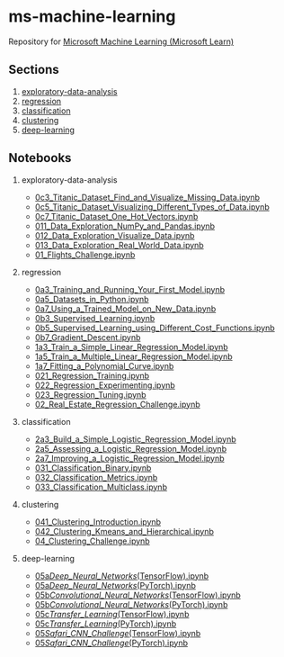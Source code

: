 # ms-machine-learning

Repository for [Microsoft Machine Learning (Microsoft Learn)](https://learn.microsoft.com/en-us/)

## Sections

1. [exploratory-data-analysis](https://github.com/iliyaML/ms-machine-learning/tree/main/exploratory-data-analysis)
2. [regression](https://github.com/iliyaML/ms-machine-learning/tree/main/regression)
3. [classification](https://github.com/iliyaML/ms-machine-learning/tree/main/classification)
4. [clustering](https://github.com/iliyaML/ms-machine-learning/tree/main/clustering)
5. [deep-learning](https://github.com/iliyaML/ms-machine-learning/tree/main/deep-learning)

## Notebooks

1. exploratory-data-analysis

   - [0c3_Titanic_Dataset_Find_and_Visualize_Missing_Data.ipynb](https://colab.research.google.com/github/iliyaML/ms-machine-learning/blob/main/exploratory-data-analysis/0c3_Titanic_Dataset_Find_and_Visualize_Missing_Data.ipynb)
   - [0c5_Titanic_Dataset_Visualizing_Different_Types_of_Data.ipynb](https://colab.research.google.com/github/iliyaML/ms-machine-learning/blob/main/exploratory-data-analysis/0c5_Titanic_Dataset_Visualizing_Different_Types_of_Data.ipynb)
   - [0c7_Titanic_Dataset_One_Hot_Vectors.ipynb](https://colab.research.google.com/github/iliyaML/ms-machine-learning/blob/main/exploratory-data-analysis/0c7_Titanic_Dataset_One_Hot_Vectors.ipynb)
   - [011_Data_Exploration_NumPy_and_Pandas.ipynb](https://colab.research.google.com/github/iliyaML/ms-machine-learning/blob/main/exploratory-data-analysis/011_Data_Exploration_NumPy_and_Pandas.ipynb)
   - [012_Data_Exploration_Visualize_Data.ipynb](https://colab.research.google.com/github/iliyaML/ms-machine-learning/blob/main/exploratory-data-analysis/012_Data_Exploration_Visualize_Data.ipynb)
   - [013_Data_Exploration_Real_World_Data.ipynb](https://colab.research.google.com/github/iliyaML/ms-machine-learning/blob/main/exploratory-data-analysis/013_Data_Exploration_Real_World_Data.ipynb)
   - [01_Flights_Challenge.ipynb](https://colab.research.google.com/github/iliyaML/ms-machine-learning/blob/main/exploratory-data-analysis/01_Flights_Challenge.ipynb)

2. regression

   - [0a3_Training_and_Running_Your_First_Model.ipynb](https://colab.research.google.com/github/iliyaML/ms-machine-learning/blob/main/regression/0a3_Training_and_Running_Your_First_Model.ipynb)
   - [0a5_Datasets_in_Python.ipynb](https://colab.research.google.com/github/iliyaML/ms-machine-learning/blob/main/regression/0a5_Datasets_in_Python.ipynb)
   - [0a7_Using_a_Trained_Model_on_New_Data.ipynb](https://colab.research.google.com/github/iliyaML/ms-machine-learning/blob/main/regression/0a7_Using_a_Trained_Model_on_New_Data.ipynb)
   - [0b3_Supervised_Learning.ipynb](https://colab.research.google.com/github/iliyaML/ms-machine-learning/blob/main/regression/0b3_Supervised_Learning.ipynb)
   - [0b5_Supervised_Learning_using_Different_Cost_Functions.ipynb](https://colab.research.google.com/github/iliyaML/ms-machine-learning/blob/main/regression/0b5_Supervised_Learning_using_Different_Cost_Functions.ipynb)
   - [0b7_Gradient_Descent.ipynb](https://colab.research.google.com/github/iliyaML/ms-machine-learning/blob/main/regression/0b7_Gradient_Descent.ipynb)
   - [1a3_Train_a_Simple_Linear_Regression_Model.ipynb](https://colab.research.google.com/github/iliyaML/ms-machine-learning/blob/main/regression/1a3_Train_a_Simple_Linear_Regression_Model.ipynb)
   - [1a5_Train_a_Multiple_Linear_Regression_Model.ipynb](https://colab.research.google.com/github/iliyaML/ms-machine-learning/blob/main/regression/1a5_Train_a_Multiple_Linear_Regression_Model.ipynb)
   - [1a7_Fitting_a_Polynomial_Curve.ipynb](https://colab.research.google.com/github/iliyaML/ms-machine-learning/blob/main/regression/1a7_Fitting_a_Polynomial_Curve.ipynb)
   - [021_Regression_Training.ipynb](https://colab.research.google.com/github/iliyaML/ms-machine-learning/blob/main/regression/021_Regression_Training.ipynb)
   - [022_Regression_Experimenting.ipynb](https://colab.research.google.com/github/iliyaML/ms-machine-learning/blob/main/regression/022_Regression_Experimenting.ipynb)
   - [023_Regression_Tuning.ipynb](https://colab.research.google.com/github/iliyaML/ms-machine-learning/blob/main/regression/023_Regression_Tuning.ipynb)
   - [02_Real_Estate_Regression_Challenge.ipynb](https://colab.research.google.com/github/iliyaML/ms-machine-learning/blob/main/regression/02_Real_Estate_Regression_Challenge.ipynb)

3. classification

   - [2a3_Build_a_Simple_Logistic_Regression_Model.ipynb](https://colab.research.google.com/github/iliyaML/ms-machine-learning/blob/main/classification/2a3_Build_a_Simple_Logistic_Regression_Model.ipynb)
   - [2a5_Assessing_a_Logistic_Regression_Model.ipynb](https://colab.research.google.com/github/iliyaML/ms-machine-learning/blob/main/classification/2a5_Assessing_a_Logistic_Regression_Model.ipynb)
   - [2a7_Improving_a_Logistic_Regression_Model.ipynb](https://colab.research.google.com/github/iliyaML/ms-machine-learning/blob/main/classification/2a7_Improving_a_Logistic_Regression_Model.ipynb)
   - [031_Classification_Binary.ipynb](https://colab.research.google.com/github/iliyaML/ms-machine-learning/blob/main/classification/031_Classification_Binary.ipynb)
   - [032_Classification_Metrics.ipynb](https://colab.research.google.com/github/iliyaML/ms-machine-learning/blob/main/classification/032_Classification_Metrics.ipynb)
   - [033_Classification_Multiclass.ipynb](https://colab.research.google.com/github/iliyaML/ms-machine-learning/blob/main/classification/033_Classification_Multiclass.ipynb)

4. clustering

   - [041_Clustering_Introduction.ipynb](https://colab.research.google.com/github/iliyaML/ms-machine-learning/blob/main/clustering/041_Clustering_Introduction.ipynb)
   - [042_Clustering_Kmeans_and_Hierarchical.ipynb](https://colab.research.google.com/github/iliyaML/ms-machine-learning/blob/main/clustering/042_Clustering_Kmeans_and_Hierarchical.ipynb)
   - [04_Clustering_Challenge.ipynb](https://colab.research.google.com/github/iliyaML/ms-machine-learning/blob/main/clustering/04_Clustering_Challenge.ipynb)

5. deep-learning
   - [05a*Deep_Neural_Networks*(TensorFlow).ipynb](<https://colab.research.google.com/github/iliyaML/ms-machine-learning/blob/main/deep-learning/05a_Deep_Neural_Networks_(TensorFlow).ipynb>)
   - [05a*Deep_Neural_Networks*(PyTorch).ipynb](<https://colab.research.google.com/github/iliyaML/ms-machine-learning/blob/main/deep-learning/05a_Deep_Neural_Networks_(PyTorch).ipynb>)
   - [05b*Convolutional_Neural_Networks*(TensorFlow).ipynb](<https://colab.research.google.com/github/iliyaML/ms-machine-learning/blob/main/deep-learning/05b_Convolutional_Neural_Networks_(TensorFlow).ipynb>)
   - [05b*Convolutional_Neural_Networks*(PyTorch).ipynb](<https://colab.research.google.com/github/iliyaML/ms-machine-learning/blob/main/deep-learning/05b_Convolutional_Neural_Networks_(PyTorch).ipynb>)
   - [05c*Transfer_Learning*(TensorFlow).ipynb](<https://colab.research.google.com/github/iliyaML/ms-machine-learning/blob/main/deep-learning/05c_Transfer_Learning_(TensorFlow).ipynb>)
   - [05c*Transfer_Learning*(PyTorch).ipynb](<https://colab.research.google.com/github/iliyaML/ms-machine-learning/blob/main/deep-learning/05c_Transfer_Learning_(PyTorch).ipynb>)
   - [05*Safari_CNN_Challenge*(TensorFlow).ipynb](<https://colab.research.google.com/github/iliyaML/ms-machine-learning/blob/main/deep-learning/05_Safari_CNN_Challenge_(TensorFlow).ipynb>)
   - [05*Safari_CNN_Challenge*(PyTorch).ipynb](<https://colab.research.google.com/github/iliyaML/ms-machine-learning/blob/main/deep-learning/05_Safari_CNN_Challenge_(PyTorch).ipynb>)
